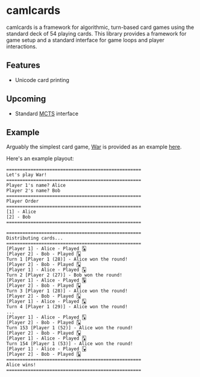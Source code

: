 # camlcards

camlcards is a framework for algorithmic, turn-based card games using the standard
deck of 54 playing cards. This library provides a framework for game setup and
a standard interface for game loops and player interactions.

## Features

- Unicode card printing

## Upcoming

- Standard [MCTS](https://en.wikipedia.org/wiki/Monte_Carlo_tree_search) interface

## Example

Arguably the simplest card game, [War](https://en.wikipedia.org/wiki/War_(card_game))
is provided as an example [here](lib/games/war.ml).

Here's an example playout:
```
==================================================
Let's play War!
==================================================
Player 1's name? Alice
Player 2's name? Bob
==================================================
Player Order
==================================================
[1] - Alice
[2] - Bob
==================================================

==================================================
Distributing cards...
==================================================
[Player 1] - Alice - Played 🃑
[Player 2] - Bob - Played 🂩
Turn 1 [Player 1 (28)] - Alice won the round!
[Player 2] - Bob - Played 🂭
[Player 1] - Alice - Played 🃃
Turn 2 [Player 2 (27)] - Bob won the round!
[Player 1] - Alice - Played 🂺
[Player 2] - Bob - Played 🂲
Turn 3 [Player 1 (28)] - Alice won the round!
[Player 2] - Bob - Played 🂥
[Player 1] - Alice - Played 🂦
Turn 4 [Player 1 (29)] - Alice won the round!
...
[Player 1] - Alice - Played 🃆
[Player 2] - Bob - Played 🂥
Turn 153 [Player 1 (52)] - Alice won the round!
[Player 2] - Bob - Played 🂾
[Player 1] - Alice - Played 🃁
Turn 154 [Player 1 (53)] - Alice won the round!
[Player 1] - Alice - Played 🂻
[Player 2] - Bob - Played 🃓
==================================================
Alice wins!
==================================================
```
